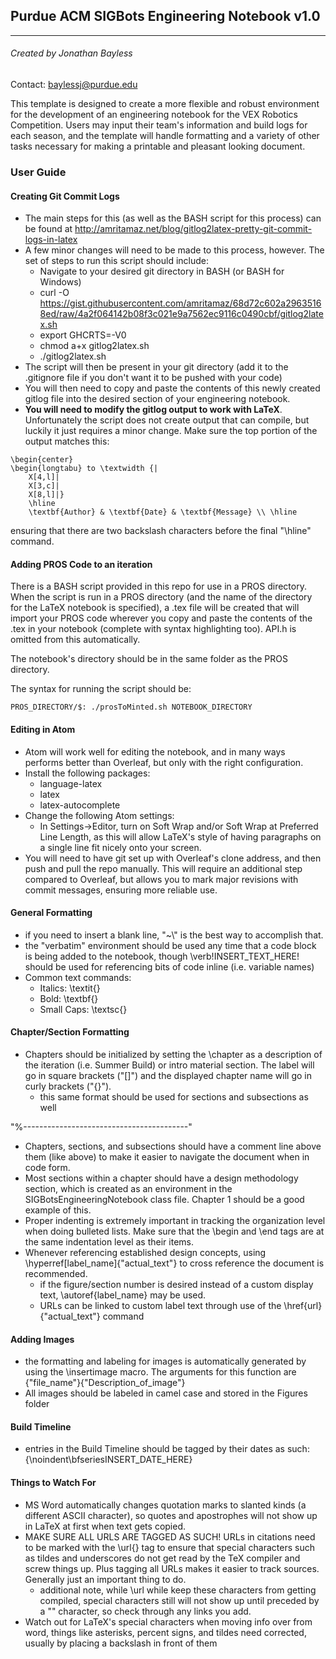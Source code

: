 ## Purdue ACM SIGBots Engineering Notebook v1.0
___


###### Created by Jonathan Bayless
Contact: baylessj@purdue.edu


This template is designed to create a more flexible and robust environment for the development of an engineering notebook for the VEX Robotics Competition. Users may input their team's information and build logs for each season, and the template will handle formatting and a variety of other tasks necessary for making a printable and pleasant looking document.



### User Guide

#### Creating Git Commit Logs
* The main steps for this (as well as the BASH script for this process) can be found at http://amritamaz.net/blog/gitlog2latex-pretty-git-commit-logs-in-latex
* A few minor changes will need to be made to this process, however. The set of steps to run this script should include:
	* Navigate to your desired git directory in BASH (or BASH for Windows)
    * curl -O https://gist.githubusercontent.com/amritamaz/68d72c602a29635168ed/raw/4a2f064142b08f3c021e9a7562ec9116c0490cbf/gitlog2latex.sh
	* export GHCRTS=-V0
    * chmod a+x gitlog2latex.sh
    * ./gitlog2latex.sh
* The script will then be present in your git directory (add it to the .gitignore file if you don't want it to be pushed with your code)
* You will then need to copy and paste the contents of this newly created gitlog file into the desired section of your engineering notebook.
* **You will need to modify the gitlog output to work with LaTeX**. Unfortunately the script does not create output that can compile, but luckily it just requires a minor change. Make sure the top portion of the output matches this:

```
\begin{center}
\begin{longtabu} to \textwidth {|
    X[4,l]|
    X[3,c]|
    X[8,l]|}
    \hline
    \textbf{Author} & \textbf{Date} & \textbf{Message} \\ \hline
```

ensuring that there are two backslash characters before the final "\hline" command.

#### Adding PROS Code to an iteration
There is a BASH script provided in this repo for use in a PROS directory. When the script is run in a PROS directory (and the name of the directory for the LaTeX notebook is specified), a .tex file will be created that will import your PROS code wherever you copy and paste the contents of the .tex in your notebook (complete with syntax highlighting too). API.h is omitted from this automatically.

The notebook's directory should be in the same folder as the PROS directory.

The syntax for running the script should be:
```
PROS_DIRECTORY/$: ./prosToMinted.sh NOTEBOOK_DIRECTORY
```
#### Editing in Atom
* Atom will work well for editing the notebook, and in many ways performs better than Overleaf, but only with the right configuration.
* Install the following packages:
	* language-latex
	* latex
	* latex-autocomplete
* Change the following Atom settings:
	* In Settings->Editor, turn on Soft Wrap and/or Soft Wrap at Preferred Line Length, as this will allow LaTeX's style of having paragraphs on a single line fit nicely onto your screen.
* You will need to have git set up with Overleaf's clone address, and then push and pull the repo manually. This will require an additional step compared to Overleaf, but allows you to mark major revisions with commit messages, ensuring more reliable use.

#### General Formatting
* if you need to insert a blank line, "~\\" is the best way to accomplish that.
* the "verbatim" environment should be used any time that a code block is being added to the notebook, though \verb!INSERT_TEXT_HERE! should be used for referencing bits of code inline (i.e. variable names)
* Common text commands:
	* Italics: \textit{}
	* Bold: \textbf{}
    * Small Caps: \textsc{}


#### Chapter/Section Formatting
* Chapters should be initialized by setting the \chapter as a description of the iteration (i.e. Summer Build) or intro material section. The label will go in square brackets ("[]") and the displayed chapter name will go in curly brackets ("{}").
	* this same format should be used for sections and subsections as well

"%-----------------------------------------"

* Chapters, sections, and subsections should have a comment line above them (like above) to make it easier to navigate the document when in code form.
* Most sections within a chapter should have a design methodology section, which is created as an environment in the SIGBotsEngineeringNotebook class file. Chapter 1 should be a good example of this.
* Proper indenting is extremely important in tracking the organization level when doing bulleted lists. Make sure that the \begin and \end tags are at the same indentation level as their items.
* Whenever referencing established design concepts, using \hyperref[label_name]{"actual_text"} to cross reference the document is recommended.
	* if the figure/section number is desired instead of a custom display text, \autoref{label_name} may be used.
    * URLs can be linked to custom label text through use of the \href{url}{"actual_text"} command


#### Adding Images
* the formatting and labeling for images is automatically generated by using the \insertimage macro. The arguments for this function are {"file_name"}{"Description_of_image"}
* All images should be labeled in camel case and stored in the Figures folder


#### Build Timeline
* entries in the Build Timeline should be tagged by their dates as such:
	{\noindent\bfseriesINSERT_DATE_HERE}


#### Things to Watch For
* MS Word automatically changes quotation marks to slanted kinds (a different ASCII character), so quotes and apostrophes will not show up in LaTeX at first when text gets copied.
* MAKE SURE ALL URLS ARE TAGGED AS SUCH! URLs in citations need to be marked with the \url{} tag to ensure that special characters such as tildes and underscores do not get read by the TeX compiler and screw things up. Plus tagging all URLs makes it easier to track sources. Generally just an important thing to do.
	* additional note, while \url while keep these characters from getting compiled, special characters still will not show up until preceded by a "\" character, so check through any links you add.
* Watch out for LaTeX's special characters when moving info over from word, things like asterisks, percent signs, and tildes need corrected, usually by placing a backslash in front of them
